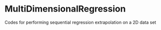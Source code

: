 # MultiDimensionalRegression
Codes for performing sequential regression extrapolation on a 2D data set
